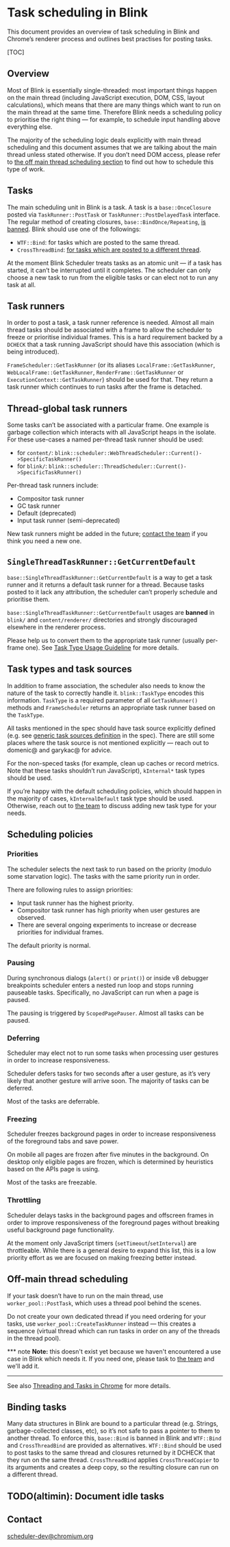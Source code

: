 # Task scheduling in Blink

This document provides an overview of task scheduling in Blink and Chrome’s
renderer process and outlines best practises for posting tasks.

[TOC]

## Overview
Most of Blink is essentially single-threaded: most important things happen
on the main thread (including JavaScript execution, DOM, CSS, layout calculations),
which means that there are many things which want to run on the main thread
at the same time. Therefore Blink needs a scheduling policy to prioritise
the right thing — for example, to schedule input handling above everything else.

The majority of the scheduling logic deals explicitly with main thread
scheduling and this document assumes that we are talking about the main thread
unless stated otherwise. If you don’t need DOM access, please refer to
[the off main thread scheduling section](#off-main-thread-scheduling)
to find out how to schedule this type of work.

## Tasks

The main scheduling unit in Blink is a task. A task is a `base::OnceClosure`
posted via `TaskRunner::PostTask` or `TaskRunner::PostDelayedTask` interface.
The regular method of creating closures, `base::BindOnce/Repeating`,
[is banned](#binding-tasks). Blink should use one of the followings:
- `WTF::Bind`: for tasks which are posted to the same thread.
- `CrossThreadBind`:
    [for tasks which are posted to a different thread](#off-main-thread-scheduling).

At the moment Blink Scheduler treats tasks as an atomic unit — if a task has
started, it can’t be interrupted until it completes. The scheduler can only
choose a new task to run from the eligible tasks or can elect not to run any
task at all.

## Task runners

In order to post a task, a task runner reference is needed. Almost all main
thread tasks should be associated with a frame to allow the scheduler to freeze
or prioritise individual frames. This is a hard requirement backed by a `DCHECK`
that a task running JavaScript should have this association
(which is being introduced).

`FrameScheduler::GetTaskRunner` (or its aliases `LocalFrame::GetTaskRunner`,
`WebLocalFrame::GetTaskRunner`, `RenderFrame::GetTaskRunner` or
`ExecutionContext::GetTaskRunner`) should be used for that. They return a task
runner which continues to run tasks after the frame is detached.


## Thread-global task runners

Some tasks can’t be associated with a particular frame. One example is garbage
collection which interacts with all JavaScript heaps in the isolate. For these
use-cases a named per-thread task runner should be used:
- for `content/`:
  `blink::scheduler::WebThreadScheduler::Current()->SpecificTaskRunner()`
- for `blink/`:
  `blink::scheduler::ThreadScheduler::Current()->SpecificTaskRunner()`

Per-thread task runners include:
- Compositor task runner
- GC task runner
- Default (deprecated)
- Input task runner (semi-deprecated)

New task runners might be added in the future; [contact the team](#contact)
if you think you need a new one.

## `SingleThreadTaskRunner::GetCurrentDefault`

`base::SingleThreadTaskRunner::GetCurrentDefault` is a way to get a task runner
and it returns a default task runner for a thread. Because tasks posted to it
lack any attribution, the scheduler can’t properly schedule and prioritise them.

`base::SingleThreadTaskRunner::GetCurrentDefault` usages are **banned** in
`blink/` and `content/renderer/` directories and strongly discouraged elsewhere
in the renderer process.

Please help us to convert them to the appropriate task runner
(usually per-frame one). See [Task Type Usage Guideline](
https://docs.google.com/document/d/1k7EEHQUEujgQ7BAhbmNdeaddwfJPWp7qjLy8mnVTQ9Y/edit)
for more details.


## Task types and task sources

In addition to frame association, the scheduler also needs to know the nature
of the task to correctly handle it. `blink::TaskType` encodes this information.
`TaskType` is a required parameter of all `GetTaskRunner()` methods and
`FrameScheduler` returns an appropriate task runner based on the `TaskType`.

All tasks mentioned in the spec should have task source explicitly defined
(e.g. see [generic task sources definition](https://html.spec.whatwg.org/C/#generic-task-sources)
in the spec). There are still some places where the task source is not mentioned
explicitly — reach out to domenic@ and garykac@ for advice.

For the non-speced tasks (for example, clean up caches or record metrics.
Note that these tasks shouldn’t run JavaScript), `kInternal*` task types should
be used.

If you’re happy with the default scheduling policies, which should happen in the
majority of cases, `kInternalDefault` task type should be used. Otherwise, reach
out to [the team](#contact) to discuss adding new task type for your needs.

## Scheduling policies

### Priorities

The scheduler selects the next task to run based on the priority
(modulo some starvation logic). The tasks with the same priority run in order.

There are following rules to assign priorities:
- Input task runner has the highest priority.
- Compositor task runner has high priority when user gestures are observed.
- There are several ongoing experiments to increase or decrease priorities for individual frames.

The default priority is normal.

### Pausing

During synchronous dialogs (`alert()` or `print()`) or inside v8 debugger
breakpoints scheduler enters a nested run loop and stops running pauseable tasks.
Specifically, no JavaScript can run when a page is paused.

The pausing is triggered by `ScopedPagePauser`. Almost all tasks can be paused.

### Deferring

Scheduler may elect not to run some tasks when processing user gestures
in order to increase responsiveness.

Scheduler defers tasks for two seconds after a user gesture, as it’s very likely
that another gesture will arrive soon. The majority of tasks can be deferred.

Most of the tasks are deferrable.

### Freezing

Scheduler freezes background pages in order to increase responsiveness of
the foreground tabs and save power.

On mobile all pages are frozen after five minutes in the background.
On desktop only eligible pages are frozen, which is determined by heuristics
based on the APIs page is using.

Most of the tasks are freezable.

### Throttling

Scheduler delays tasks in the background pages and offscreen frames in order
to improve responsiveness of the foreground pages without breaking
useful background page functionality.

At the moment only JavaScript timers (`setTimeout`/`setInterval`) are
throttleable. While there is a general desire to expand this list, this is a low
priority effort as we are focused on making freezing better instead.

## Off-main thread scheduling

If your task doesn’t have to run on the main thread, use
`worker_pool::PostTask`, which uses a thread pool
behind the scenes.

Do not create your own dedicated thread if you need ordering for your tasks,
use `worker_pool::CreateTaskRunner` instead —
this creates a sequence (virtual thread which can run tasks in order on
any of the threads in the thread pool).

*** note
**Note:** this doesn't exist yet because we haven't encountered a use case in
Blink which needs it. If you need one, please task to [the team](#contact) and
we'll add it.
***

See also
[Threading and Tasks in Chrome](../../../../../docs/threading_and_tasks.md) for
more details.

## Binding tasks

Many data structures in Blink are bound to a particular thread (e.g. Strings,
garbage-collected classes, etc), so it’s not safe to pass a pointer to them to
another thread. To enforce this, `base::Bind` is banned in Blink and `WTF::Bind`
and `CrossThreadBind` are provided as alternatives. `WTF::Bind` should be used
to post tasks to the same thread and closures returned by it DCHECK that
they run on the same thread. `CrossThreadBind` applies `CrossThreadCopier`
to its arguments and creates a deep copy, so the resulting closure can run
on a different thread.


## TODO(altimin): Document idle tasks


## Contact

scheduler-dev@chromium.org
